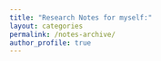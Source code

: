 ```yaml
---
title: "Research Notes for myself:"
layout: categories
permalink: /notes-archive/
author_profile: true
---
```

